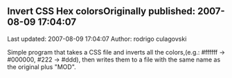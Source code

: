## Invert CSS Hex colorsOriginally published: 2007-08-09 17:04:07 
Last updated: 2007-08-09 17:04:07 
Author: rodrigo culagovski 
 
Simple program that takes a CSS file and inverts all the colors,(e.g.: #ffffff -> #000000, #222 -> #ddd), then writes them to a file with the same name as the original plus "MOD".
